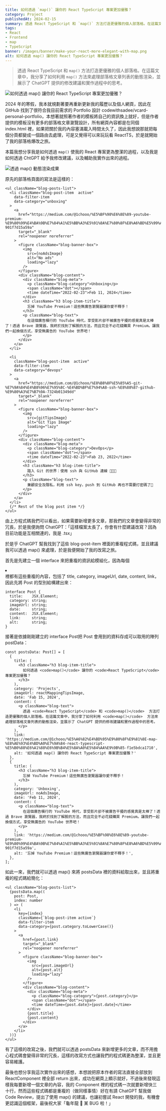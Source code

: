 ```yaml
---
title: 如何透過 `map()` 讓你的 React TypeScript 專案更加優雅？
category: Project
publishedAt: 2024-02-15
summary: 透過 React TypeScript 和 `map()` 方法打造更優雅的個人部落格。在這篇文章中，我分享了如何利用 `map()` 方法來處理部落格文章列表的動態渲染，並展示了 ChatGPT 提供的修改建議和實作過程中的思考。
tags: 
- React
- Frontend
- map
- TypeScript
banner: /images/banner/make-your-react-more-elegant-with-map.png
alt: 如何透過 map() 讓你的 React TypeScript 專案更加優雅？
---
```


> 透過 React TypeScript 和 `map()` 方法打造更優雅的個人部落格。在這篇文章中，我分享了如何利用 `map()` 方法來處理部落格文章列表的動態渲染，並展示了 ChatGPT 提供的修改建議和實作過程中的思考。

![如何透過 `map()` 讓你的 React TypeScript 專案更加優雅？](/images/banner/make-your-react-more-elegant-with-map.png)

2024 年的寒假，我本就規劃著要再重新更新我的履歷以及個人網頁，因此在 GitHub 找到了很符合我目前需求的 Portfolio 設計 codewithsadee/vcard-personal-portfolio，本想著就照著作者的模板將自己的資訊換上就好，但是作者提供的模板沒有更多的部落格文章瀏覽設計，所有網頁內容都是在同個 index.html 裡，如果把關於我的內容塞滿載入時間太久了，因此我想說那就把每個分頁都變成一個路由去處理，可是又覺得可以來玩玩看 ReactTS，於是就開始了我的部落格爆改之旅。

本篇我想分享我是如何透過 `map()` 使我的 React 專案更為整潔的過程，以及我是如何透過 ChtGPT 給予我修改建議，以及輔助我實作出來的過程。

![透過 map() 動態渲染成果](https://miro.medium.com/v2/format:webp/1*KkNkB-tsC-ktJ9d76GhKIA.png)

原先的部落格頁面的寫法是這樣的：

```tsx
<ul className="blog-posts-list">
  <li className="blog-post-item  active"
    data-filter-item
    data-category="unboxing"
  >
    <a
      href="https://medium.com/@1chooo/%E5%BF%98%E6%8E%89-youtube-premium-%E9%80%99%E4%BA%9B%E7%84%A1%E5%BB%A3%E5%91%8A%E7%80%8F%E8%A6%BD%E5%99%A8%E8%AE%93%E4%BD%A0%E6%84%9B%E4%B8%8D%E9%87%8B%E6%89%8B-901f7d15a59a"
      target="_blank"
      rel="noopener noreferrer"
    >
      <figure className="blog-banner-box">
        <img
          src={noAdsImage}
          alt="No ads"
          loading="lazy"
        />
      </figure>
      <div className="blog-content">
        <div className="blog-meta">
          <p className="blog-category">Unboxing</p>
          <span className="dot"></span>
          <time dateTime="2022-02-23">Feb 11, 2024</time>
        </div>
        <h3 className="h3 blog-item-title">
          忘掉 YouTube Premium！這些無廣告瀏覽器讓你愛不釋手！
        </h3>
        <p className="blog-text">
          在這個廣告橫行的 YouTube 時代，享受影片卻不被廣告干擾的感覺真是太棒了！透過 Brave 瀏覽器，我終於找到了解脫的方法，而且完全不必花錢購買 Premium。讓我們一起換個方式，享受無廣告的 YouTube 世界吧！
        </p>
      </div>
    </a>
  </li>

  <li
    className="blog-post-item  active"
    data-filter-item
    data-category="devops"
  >
    <a
      href="https://medium.com/@1chooo/%E8%B8%8F%E5%85%A5-git-%E7%9A%84%E4%B8%96%E7%95%8C-%E4%BD%BF%E7%94%A8-ssh-%E8%88%87-github-%E9%80%A3%E7%B7%9A-7324b01349dd"
      target="_blank"
      rel="noopener noreferrer"
    >
      <figure className="blog-banner-box">
        <img
          src={gitTipsImage}
          alt="Git Tips Image"
          loading="lazy"
        />
      </figure>
      <div className="blog-content">
        <div className="blog-meta">
          <p className="blog-category">DevOps</p>
          <span className="dot"></span>
          <time dateTime="2022-02-23">Fab 23, 2022</time>
        </div>
        <h3 className="h3 blog-item-title">
          踏入 Git 的世界：使用 ssh 與 GitHub 連線 👨🏻‍💻
        </h3>
        <p className="blog-text">
          兼顧安全及隱私，利用 ssh key，push 到 GitHub 再也不需要打密碼了🔑
        </p>
      </div>
    </a>
  </li>
  {/* Rest of the blog post item */}
</ul>
```

由上方程式碼我們可以看出，如果需要新增更多文章，那我們的文章會變得非常的冗長，於是我便詢問 ChatGPT：「這樣檔案太長了，你會有什麼建議改寫？因為目前功能是互相關連的，我是 .tsx」

於是乎 ChatGPT 幫我找到了這些 blog-post-item 裡面的重複程式碼，並且建議我可以透過 map() 來處理，於是我便開始了我的改寫之旅。

首先是先建立一個 interface 來把重複的資訊給模組化，因為每個 <li></li> 裡都有這些重複的內容，包括了 title, category, imageUrl, date, content, link，因此先將 Post 的型別給構建出來：

```tsx
interface Post {
  title:    JSX.Element;
  category: string;
  imageUrl: string;
  date:     string;
  content:  JSX.Element;
  link:     string;
  alt:      string;
}
```

接著是依據剛剛建立的 interface Post把 Post 會用到的資料存成可以取用的陣列 postData：


```tsx
const postsData: Post[] = [
  {
    title: (
      <h3 className="h3 blog-item-title">
        如何透過 <code>map()</code> 讓你的 <code>React TypeScript</code> 專案更加優雅？
      </h3>
    ),
    category: 'Projects',
    imageUrl: reactMappingTipsImage,
    date: 'Fab 15, 2024',
    content: (
      <p className="blog-text">
        透過 <code>React TypeScript</code> 和 <code>map()</code>  方法打造更優雅的個人部落格。在這篇文章中，我分享了如何利用 <code>map()</code>  方法來處理部落格文章列表的動態渲染，並展示了 ChatGPT 提供的修改建議和實作過程中的思考。
      </p>
    ),
    link: 'https://medium.com/@1chooo/%E5%A6%82%E4%BD%95%E9%80%8F%E9%81%8E-map-%E8%AE%93%E4%BD%A0%E7%9A%84-react-typescript-%E5%B0%88%E6%A1%88%E6%9B%B4%E5%8A%A0%E5%84%AA%E9%9B%85-f1e5bdca1710',
    alt: '如何透過 map() 讓你的 React TypeScript 專案更加優雅？'
  },
  {
    title: (
      <h3 className="h3 blog-item-title">
        忘掉 YouTube Premium！這些無廣告瀏覽器讓你愛不釋手！
      </h3>
    ),
    category: 'Unboxing',
    imageUrl: noAdsImage,
    date: 'Feb 11, 2024',
    content: (
      <p className="blog-text">
        在這個廣告橫行的 YouTube 時代，享受影片卻不被廣告干擾的感覺真是太棒了！透過 Brave 瀏覽器，我終於找到了解脫的方法，而且完全不必花錢購買 Premium。讓我們一起換個方式，享受無廣告的 YouTube 世界吧！
      </p>
    ),
    link: 'https://medium.com/@1chooo/%E5%BF%98%E6%8E%89-youtube-premium-%E9%80%99%E4%BA%9B%E7%84%A1%E5%BB%A3%E5%91%8A%E7%80%8F%E8%A6%BD%E5%99%A8%E8%AE%93%E4%BD%A0%E6%84%9B%E4%B8%8D%E9%87%8B%E6%89%8B-901f7d15a59a',
    alt: '忘掉 YouTube Premium！這些無廣告瀏覽器讓你愛不釋手！',
  },
];
```

如此一來，我們就可以透過 map() 來將 postsData 裡的資料給取出來，並且將重複的程式碼給簡化：

```tsx
<ul className="blog-posts-list">
  {postsData.map((
    post: Post,
    index: number
  ) => (
    <li
      key={index}
      className={`blog-post-item active`}
      data-filter-item
      data-category={post.category.toLowerCase()}
    >
      <a
        href={post.link}
        target="_blank"
        rel="noopener noreferrer"
      >
        <figure className="blog-banner-box">
          <img
            src={post.imageUrl}
            alt={post.alt}
            loading="lazy"
          />
        </figure>
        <div className="blog-content">
          <div className="blog-meta">
            <p className="blog-category">{post.category}</p>
            <span className="dot"></span>
            <time dateTime={post.date}>{post.date}</time>
          </div>
          {post.title}
          {post.content}
        </div>
      </a>
    </li>
  ))}
</ul>
```

有了這樣的改寫之後，我們就可以透過 postsData 來新增更多的文章，而不用擔心程式碼會變得非常的冗長，這樣的改寫方式也讓我們的程式碼更為整潔，並且更容易維護。

最後也想分享我這次實作出來的感想，本想說把原本作者的寫法直接全部放到 ReactComponent 裡全部 return 出來，成功在網頁上顯示就好，不過後來發現這樣我每要新增一個文章的內容，我的 Component 裡的程式碼一次就要新增快三十行，然而這些程式碼都是重複的（做同樣事情）好在有請 ChatGPT 幫我做 Code Review，提出了使用 map() 的建議，也讓初嘗試 React 開發的我，有機會更認識這個框架，最後祝大家「龜年龍 🐲 某 BUG 啦！」
